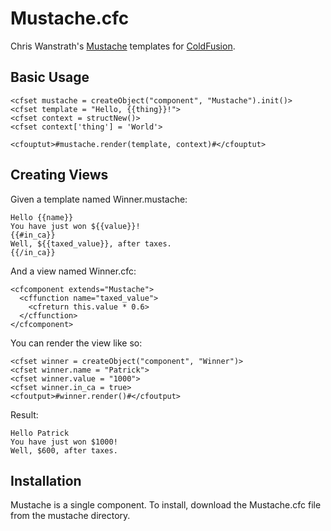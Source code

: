 # Mustache.cfc

Chris Wanstrath's [Mustache](http://mustache.github.com/) templates for [ColdFusion](https://github.com/pmcelhaney/Mustache.cfc).

## Basic Usage                              

    <cfset mustache = createObject("component", "Mustache").init()>
    <cfset template = "Hello, {{thing}}!">
    <cfset context = structNew()>
    <cfset context['thing'] = 'World'>

    <cfouptut>#mustache.render(template, context)#</cfouptut>


## Creating Views
                
Given a template named Winner.mustache:
    
    Hello {{name}}
    You have just won ${{value}}!
    {{#in_ca}}
    Well, ${{taxed_value}}, after taxes.
    {{/in_ca}}
                   

And a view named Winner.cfc:

    <cfcomponent extends="Mustache">
      <cffunction name="taxed_value">
        <cfreturn this.value * 0.6>
      </cffunction>
    </cfcomponent>
                                   
You can render the view like so:

    <cfset winner = createObject("component", "Winner")>
    <cfset winner.name = "Patrick">   
    <cfset winner.value = "1000">
    <cfset winner.in_ca = true>
    <cfoutput>#winner.render()#</cfoutput>
     
Result:
    
    Hello Patrick
    You have just won $1000!
    Well, $600, after taxes.           
   
## Installation

Mustache is a single component. To install, download the Mustache.cfc file from the mustache directory.
   
                            
